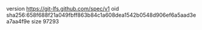 version https://git-lfs.github.com/spec/v1
oid sha256:658f688f21a049fbff863b84c1a608dea1542b0548d906ef6a5aad3ea7aa4f9e
size 97293
